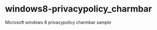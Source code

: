 windows8-privacypolicy_charmbar
===============================

Microsoft windows 8 privacypolicy charmbar sample